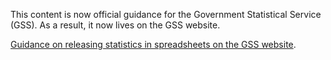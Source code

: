 This content is now official guidance for the Government Statistical Service (GSS). As a result, it now lives on the GSS website. 

[Guidance on releasing statistics in spreadsheets on the GSS website](https://gss.civilservice.gov.uk/policy-store/releasing-statistics-in-spreadsheets/). 
